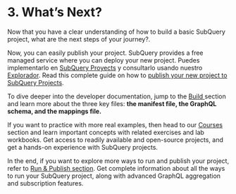 # 3. What’s Next?

Now that you have a clear understanding of how to build a basic SubQuery project, what are the next steps of your journey?.

Now, you can easily publish your project. SubQuery provides a free managed service where you can deploy your new project. Puedes implementarlo en [SubQuery Proyects](https://project.subquery.network) y consultarlo usando nuestro [Explorador](https://explorer.subquery.network). Read this complete guide on how to [publish your new project to SubQuery Projects](../../run_publish/publish.md).

To dive deeper into the developer documentation, jump to the [Build ](../../build/introduction.md) section and learn more about the three key files: **the manifest file, the GraphQL schema, and the mappings file.**

If you want to practice with more real examples, then head to our [Courses](../../academy/academy.md) section and learn important concepts with related exercises and lab workbooks. Get access to readily available and open-source projects, and get a hands-on experience with SubQuery projects.

In the end, if you want to explore more ways to run and publish your project, refer to [Run & Publish section](../../run_publish/run.md). Get complete information about all the ways to run your SubQuery project, along with advanced GraphQL aggregation and subscription features.
